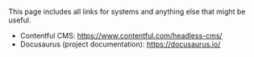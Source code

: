 This page includes all links for systems and anything else that might be useful.

- Contentful CMS: https://www.contentful.com/headless-cms/
- Docusaurus (project documentation): https://docusaurus.io/